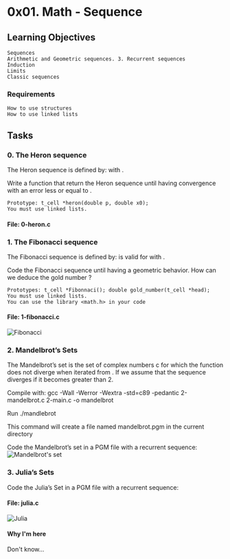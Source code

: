# 0x01. Math - Sequence
## Learning Objectives

    Sequences
    Arithmetic and Geometric sequences. 3. Recurrent sequences
    Induction
    Limits
    Classic sequences

### Requirements

    How to use structures
    How to use linked lists

## Tasks
### 0. The Heron sequence

The Heron sequence is defined by: with .

Write a function that return the Heron sequence until having convergence with an error less or equal to .

    Prototype: t_cell *heron(double p, double x0);
    You must use linked lists.

#### File: 0-heron.c

### 1. The Fibonacci sequence

The Fibonacci sequence is defined by: is valid for with .

Code the Fibonacci sequence until having a geometric behavior. How can we deduce the gold number ?

    Prototypes: t_cell *Fibonnaci(); double gold_number(t_cell *head);
    You must use linked lists.
    You can use the library <math.h> in your code

#### File: 1-fibonacci.c
![Fibonacci](https://media.geeksforgeeks.org/wp-content/cdn-uploads/fibonacci-sequence.png)

### 2. Mandelbrot’s Sets

The Mandelbrot’s set is the set of complex numbers c for which the function does not diverge when iterated from . If we assume that the sequence diverges if it becomes greater than 2.

Compile with: gcc -Wall -Werror -Wextra -std=c89 -pedantic 2-mandelbrot.c 2-main.c -o mandelbrot

Run ./mandlebrot

This command will create a file named mandelbrot.pgm in the current directory

Code the Mandelbrot’s set in a PGM file with a recurrent sequence:
![Mandelbrot's set](https://www.researchgate.net/profile/John-Hubbard-6/publication/228540477/figure/fig1/AS:669410264088623@1536611252979/The-Mandelbrot-set-M-The-two-main-conjectures-are-the-following-MLC-The-set-M-is.png)

### 3. Julia’s Sets

Code the Julia’s Set in a PGM file with a recurrent sequence:
#### File: julia.c
![Julia](https://mathpng.com/wp-content/uploads/2021/07/gren_13.png)
#### Why I'm here
Don't know...

